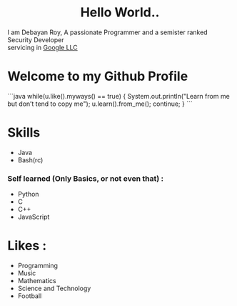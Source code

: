 <h1 style="text-align: center;">
Hello World..
</h1>
<p> 
I am Debayan Roy, A passionate Programmer
and a semister ranked Security Developer
<br>
servicing in <a href="https://github.com/google">Google LLC</a>
<br>
<h1>Welcome to my Github Profile</h1>
```java
while(u.like().myways() == true)
{
  System.out.println("Learn from me but don’t tend to copy me");
  u.learn().from_me();
  continue;
}
```
<h1>Skills</h1>
<ul style="list-style-type:disc">
<li>Java</li>
<li>Bash(rc)</li>
</ul>
<h3>Self learned (Only Basics, or not even that) :</h3>
<ul style="list-style-type:disc">
<li>Python</li>
<li>C</li>
<li>C++</li>
<li>JavaScript</li>
</ul>
<h1>Likes :</h1>
<ul style="list-style-type:disc">
<li>Programming</li>
<li>Music</li>
<li>Mathematics</li>
<li>Science and Technology</li>
<li>Football</li>
</ul>

